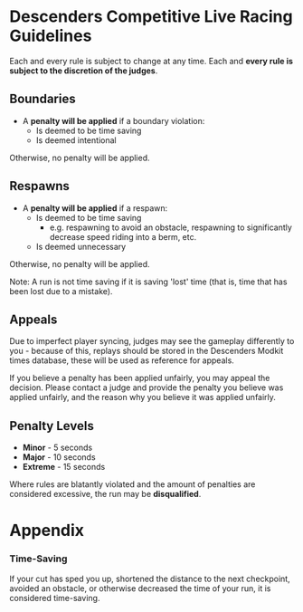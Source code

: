 # Descenders Competitive Live Racing Guidelines
Each and every rule is subject to change at any time. Each and **every rule is subject to the discretion of the judges**.

## Boundaries
- A **penalty will be applied** if a boundary violation:
    - Is deemed to be time saving
    - Is deemed intentional

Otherwise, no penalty will be applied.

## Respawns

- A **penalty will be applied** if a respawn:
    - Is deemed to be time saving
        - e.g. respawning to avoid an obstacle, respawning to significantly decrease speed riding into a berm, etc.
    - Is deemed unnecessary

Otherwise, no penalty will be applied.

Note: A run is not time saving if it is saving 'lost' time (that is, time that has been lost due to a mistake).

## Appeals
Due to imperfect player syncing, judges may see the gameplay differently to you - because of this, replays should be stored in the Descenders Modkit times database, these will be used as reference for appeals.

If you believe a penalty has been applied unfairly, you may appeal the decision. Please contact a judge and provide the penalty you believe was applied unfairly, and the reason why you believe it was applied unfairly.

## Penalty Levels
- **Minor** - 5 seconds
- **Major** - 10 seconds
- **Extreme** - 15 seconds

Where rules are blatantly violated and the amount of penalties are considered excessive, the run may be **disqualified**.

# Appendix
### Time-Saving
If your cut has sped you up, shortened the distance to the next checkpoint, avoided an obstacle, or otherwise decreased the time of your run, it is considered time-saving.
